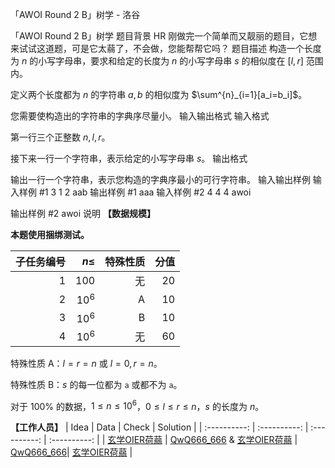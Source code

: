 



「AWOI Round 2 B」树学 - 洛谷














「AWOI Round 2 B」树学
题目背景
HR 刚做完一个简单而又靓丽的题目，它想来试试这道题，可是它太蒻了，不会做，您能帮帮它吗？
题目描述
构造一个长度为 $n$ 的小写字母串，要求和给定的长度为 $n$ 的小写字母串 $s$ 的相似度在 $[l,r]$ 范围内。

定义两个长度都为 $n$ 的字符串 $a,b$ 的相似度为 $\sum^{n}_{i=1}[a_i=b_i]$。

您需要使构造出的字符串的字典序尽量小。
输入输出格式
输入格式

第一行三个正整数 $n,l,r$。

接下来一行一个字符串，表示给定的小写字母串 $s$。
输出格式

输出一行一个字符串，表示您构造的字典序最小的可行字符串。
输入输出样例
输入样例 #1
3 1 2
aab
输出样例 #1
aaa
输入样例 #2
4 4 4
awoi

输出样例 #2
awoi
说明
**【数据规模】**


**本题使用捆绑测试。**

| 子任务编号 | $n\leqslant$ | 特殊性质 | 分值 |
| -----------: | -----------: | -----------: | -----------: |
| $1$ | $100$ | 无 | $20$ |
| $2$ | $10^6$ | A | $10$ |
| $3$ | $10^6$ | B | $10$ |
| $4$ | $10^6$ | 无 | $60$ |

特殊性质 A：$l=r=n$ 或 $l=0,r=n$。

特殊性质 B：$s$ 的每一位都为 `a` 或都不为 `a`。

对于 $100\%$ 的数据，$1 \leqslant n \leqslant 10^6$，$0 \leqslant l \leqslant r \leqslant n$，$s$ 的长度为 $n$。

**【工作人员】**
| $\text{Idea}$ | $\text{Data}$ | $\text{Check}$ | $\text{Solution}$ |
| :----------: | :----------: | :----------: | :----------: | 
| [玄学OIER荷蒻](/user/671294) | [QwQ666\_666](/user/677609) & [玄学OIER荷蒻](/user/671294) | [QwQ666\_666](/user/677609)| [玄学OIER荷蒻](/user/671294) |






